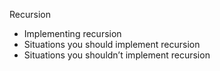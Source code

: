 Recursion
- Implementing recursion
- Situations you should implement recursion
- Situations you shouldn’t implement recursion
